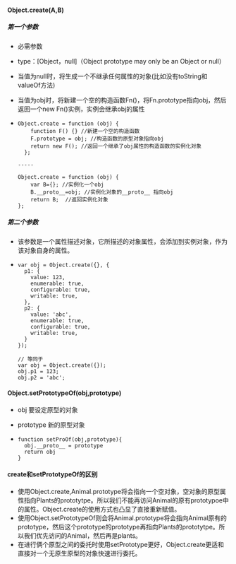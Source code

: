 #### Object.create(A,B)

##### 第一个参数

- 必需参数

- type：[Object，null]（Object prototype may only be an Object or null）

- 当值为null时，将生成一个不继承任何属性的对象(比如没有toString和valueOf方法)

- 当值为obj时，将新建一个空的构造函数Fn()，将Fn.prototype指向obj，然后返回一个new Fn()实例，实例会继承obj的属性

- ```
  Object.create = function (obj) {
      function F() {} //新建一个空的构造函数
      F.prototype = obj; //构造函数的原型对象指向obj
      return new F(); //返回一个继承了obj属性的构造函数的实例化对象
    };
    
  -----
  
  Object.create = function (obj) {
      var B={}; //实例化一个obj
      B.__proto__=obj; //实例化对象的__proto__ 指向obj
      return B;  //返回实例化对象
  };
  ```

##### 第二个参数

- 该参数是一个属性描述对象，它所描述的对象属性，会添加到实例对象，作为该对象自身的属性。

- ```
  var obj = Object.create({}, {
    p1: {
      value: 123,
      enumerable: true,
      configurable: true,
      writable: true,
    },
    p2: {
      value: 'abc',
      enumerable: true,
      configurable: true,
      writable: true,
    }
  });
  
  // 等同于
  var obj = Object.create({});
  obj.p1 = 123;
  obj.p2 = 'abc';
  ```

#### Object.setPrototypeOf(obj,prototype)

- obj 要设定原型的对象

- prototype 新的原型对象

- ```
  function setProOf(obj,prototype){
  	obj.__proto__ = prototype
  	return obj
  }
  ```

  

#### create和setPrototypeOf的区别

- 使用Object.create,Animal.prototype将会指向一个空对象，空对象的原型属性指向Plants的prototytpe。所以我们不能再访问Animal的原有prototypoe中的属性。Object.create的使用方式也凸显了直接重新赋值。
- 使用Object.setPrototypeOf则会将Animal.prototype将会指向Animal原有的prototype，然后这个prototype的prototype再指向Plants的prototytpe。所以我们优先访问的Animal，然后再是plants。
- 在进行俩个原型之间的委托时使用setPrototype更好，Object.create更适和直接对一个无原生原型的对象快速进行委托。
